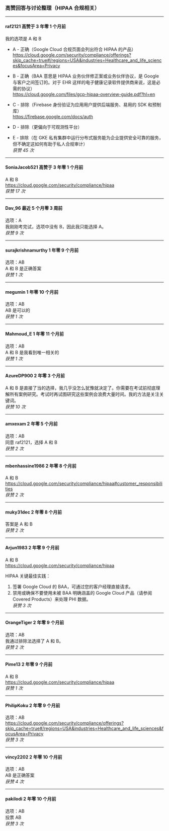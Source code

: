 ### 高赞回答与讨论整理（HIPAA 合规相关）

---

#### raf2121 高赞于 3 年零 1 个月前  
我的选项是 A 和 B  

- A - 正确（Google Cloud 合规页面会列出符合 HIPAA 的产品）  
  https://cloud.google.com/security/compliance/offerings?skip_cache=true#/regions=USA&industries=Healthcare_and_life_sciences&focusArea=Privacy  

- B - 正确（BAA 意思是 HIPAA 业务伙伴修正案或业务伙伴协议，是 Google 与客户之间签订的。对于 EHR 这样的电子健康记录软件提供商来说，这是必需的协议）  
  https://cloud.google.com/files/gcp-hipaa-overview-guide.pdf?hl=en  

- C - 排除（Firebase 身份验证为应用用户提供后端服务、易用的 SDK 和预制库）  
  https://firebase.google.com/docs/auth  

- D - 排除（更偏向于可观测性平台）  

- E - 排除（在 GKE 私有集群中运行分布式服务能为企业提供安全可靠的服务，但不确定这如何有助于私人合规审计）  
*获赞 45 次*

---

#### SoniaJacob521 高赞于 3 年零 1 个月前  
A 和 B  
https://cloud.google.com/security/compliance/hipaa  
*获赞 17 次*

---

#### Dav_96 最近 5 个月零 3 周前  
选项：A  
我刚刚考完试，选项中没有 B，因此我只能选择 A。  
*获赞 9 次*

---

#### surajkrishnamurthy 1 年零 9 个月前  
选项：AB  
A 和 B 是正确答案  
*获赞 1 次*

---

#### megumin 1 年零 10 个月前  
选项：AB  
AB 是可以的  
*获赞 1 次*

---

#### Mahmoud_E 1 年零 11 个月前  
选项：AB  
A 和 B 是我看到唯一相关的  
*获赞 1 次*

---

#### AzureDP900 2 年零 3 个月前  
A 和 B 是直接了当的选择，我几乎没怎么犹豫就决定了。你需要在考试前彻底理解所有案例研究。考试时再试图研究这些案例会浪费大量时间。我的方法是关注关键词。  
*获赞 10 次*

---

#### amxexam 2 年零 5 个月前  
选项：AB  
同意 raf2121，选择 A 和 B  
*获赞 2 次*

---

#### mbenhassine1986 2 年零 8 个月前  
A 和 B  
https://cloud.google.com/security/compliance/hipaa#customer_responsibilities  
*获赞 2 次*

---

#### muky31dec 2 年零 8 个月前  
答案是 A 和 B  
*获赞 2 次*

---

#### Arjun1983 2 年零 9 个月前  
A 和 B  
https://cloud.google.com/security/compliance/hipaa  

HIPAA 关键最佳实践：
1. 签署 Google Cloud 的 BAA，可通过您的客户经理直接请求。
2. 禁用或确保不要使用未被 BAA 明确涵盖的 Google Cloud 产品（请参阅 Covered Products）来处理 PHI 数据。  
*获赞 3 次*

---

#### OrangeTiger 2 年零 9 个月前  
选项：AB  
我通过排除法选择了 A 和 B。  
*获赞 2 次*

---

#### Pime13 2 年零 9 个月前  
A 和 B  
https://cloud.google.com/security/compliance/hipaa  
*获赞 1 次*

---

#### PhilipKoku 2 年零 9 个月前  
选项：AB  
https://cloud.google.com/security/compliance/offerings?skip_cache=true#/regions=USA&industries=Healthcare_and_life_sciences&focusArea=Privacy  
*获赞 3 次*

---

#### vincy2202 2 年零 10 个月前  
选项：AB  
AB 是正确答案  
*获赞 4 次*

---

#### pakilodi 2 年零 10 个月前  
选项：AB  
投票 AB  
*获赞 3 次*

